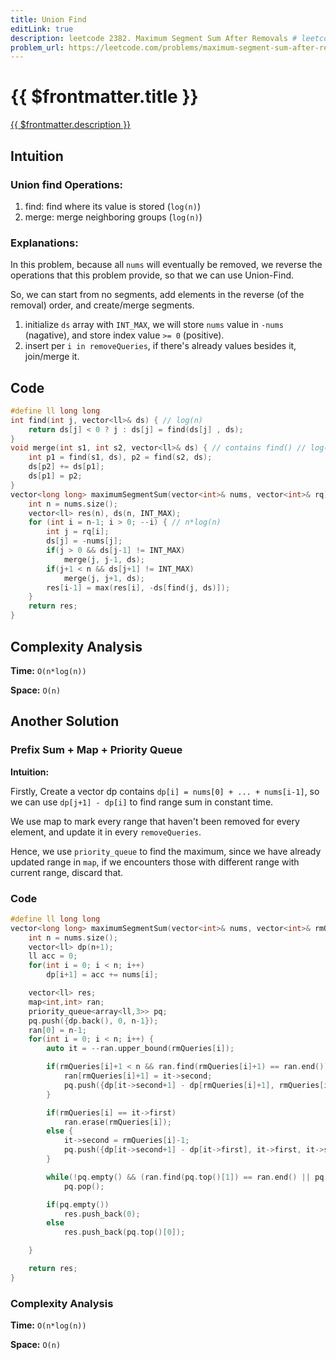 ```yaml
---
title: Union Find
editLink: true
description: leetcode 2382. Maximum Segment Sum After Removals # leetcode problem number and title
problem_url: https://leetcode.com/problems/maximum-segment-sum-after-removals/ # leetcode problem url
---
```


# {{ $frontmatter.title }}

<a href="{{ $frontmatter.problem_url }}" target="_blank" rel="noopener noreferrer">{{ $frontmatter.description }}</a>

## Intuition

### Union find Operations:

1. find: find where its value is stored (`log(n)`)
2. merge: merge neighboring groups (`log(n)`)

### Explanations:

In this problem, because all `nums` will eventually be removed, we reverse the operations that this problem provide, so that we can use Union-Find.

So, we can start from no segments, add elements in the reverse (of the removal) order, and create/merge segments.

1. initialize `ds` array with `INT_MAX`, we will store `nums` value in `-nums` (nagative), and store index value `>= 0` (positive).
2. insert per `i in removeQueries`, if there's already values besides it, join/merge it.

## Code

```cpp
#define ll long long
int find(int j, vector<ll>& ds) { // log(n)
    return ds[j] < 0 ? j : ds[j] = find(ds[j] , ds);
}
void merge(int s1, int s2, vector<ll>& ds) { // contains find() // log(n)
    int p1 = find(s1, ds), p2 = find(s2, ds);
    ds[p2] += ds[p1];
    ds[p1] = p2;
}
vector<long long> maximumSegmentSum(vector<int>& nums, vector<int>& rq) {
    int n = nums.size();
    vector<ll> res(n), ds(n, INT_MAX);
    for (int i = n-1; i > 0; --i) { // n*log(n)
        int j = rq[i];
        ds[j] = -nums[j];
        if(j > 0 && ds[j-1] != INT_MAX)
            merge(j, j-1, ds);
        if(j+1 < n && ds[j+1] != INT_MAX)
            merge(j, j+1, ds);
        res[i-1] = max(res[i], -ds[find(j, ds)]);
    }
    return res;
}
```

## Complexity Analysis

**Time:** `O(n*log(n))`

**Space:** `O(n)`

## Another Solution

### Prefix Sum + Map + Priority Queue

**Intuition:**

Firstly, Create a vector dp contains `dp[i] = nums[0] + ... + nums[i-1]`, so we can use `dp[j+1] - dp[i]` to find range sum in constant time.

We use map to mark every range that haven't been removed for every element, and update it in every `removeQueries`.

Hence, we use `priority_queue` to find the maximum, since we have already updated range in `map`, if we encounters those with different range with current range, discard that.

### Code

```cpp
#define ll long long
vector<long long> maximumSegmentSum(vector<int>& nums, vector<int>& rmQueries) {
	int n = nums.size();
	vector<ll> dp(n+1);
	ll acc = 0;
	for(int i = 0; i < n; i++)
		dp[i+1] = acc += nums[i];

	vector<ll> res;
	map<int,int> ran;
	priority_queue<array<ll,3>> pq;
	pq.push({dp.back(), 0, n-1});
	ran[0] = n-1;
	for(int i = 0; i < n; i++) {
		auto it = --ran.upper_bound(rmQueries[i]);

		if(rmQueries[i]+1 < n && ran.find(rmQueries[i]+1) == ran.end()) {
			ran[rmQueries[i]+1] = it->second;
			pq.push({dp[it->second+1] - dp[rmQueries[i]+1], rmQueries[i]+1, it->second});
		}

		if(rmQueries[i] == it->first)
			ran.erase(rmQueries[i]);
		else {
			it->second = rmQueries[i]-1;
			pq.push({dp[it->second+1] - dp[it->first], it->first, it->second});
		}

		while(!pq.empty() && (ran.find(pq.top()[1]) == ran.end() || pq.top()[2] != ran[pq.top()[1]]))
			pq.pop();

		if(pq.empty())
			res.push_back(0);
		else
			res.push_back(pq.top()[0]);

	}

	return res;
}
```

### Complexity Analysis

**Time:** `O(n*log(n))`

**Space:** `O(n)`

